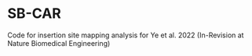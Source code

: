 # SB-CAR

Code for insertion site mapping analysis for Ye et al. 2022 (In-Revision at Nature Biomedical Engineering)



